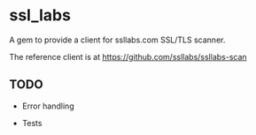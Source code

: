 
# ssl_labs

A gem to provide a client for ssllabs.com SSL/TLS scanner.

The reference client is at https://github.com/ssllabs/ssllabs-scan

## TODO

* Error handling

* Tests

